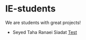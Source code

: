 # IE-students

We are students with great projects!

- Seyed Taha Ranaei Siadat [Test](https://github.com/strs2000/Test)
